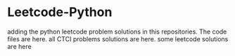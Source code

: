 # Leetcode-Python
adding the python leetcode problem solutions in this repositories. 
The code files are here.
all CTCI problems solutions are here.
some leetcode solutions are here

























































































































































































































































































































































































































































































